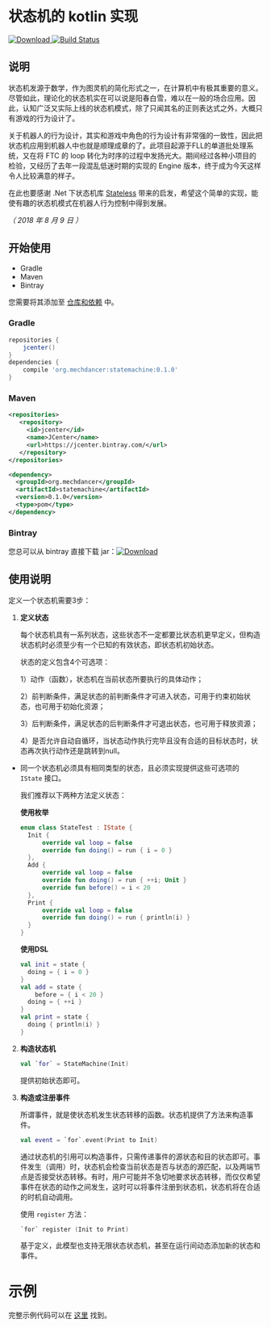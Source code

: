 # 状态机的 kotlin 实现

[![Download](https://api.bintray.com/packages/mechdancer/maven/statemachine/images/download.svg) ](https://bintray.com/mechdancer/maven/statemachine/_latestVersion)
[![Build Status](https://www.travis-ci.org/MechDancer/statemachine.svg?branch=master)](https://www.travis-ci.org/MechDancer/statemachine)

## 说明

状态机发源于数学，作为图灵机的简化形式之一，在计算机中有极其重要的意义。尽管如此，理论化的状态机实在可以说是阳春白雪，难以在一般的场合应用。因此，认知广泛又实际上线的状态机模式，除了只闻其名的正则表达式之外，大概只有游戏的行为设计了。

关于机器人的行为设计，其实和游戏中角色的行为设计有非常强的一致性，因此把状态机应用到机器人中也就是顺理成章的了。此项目起源于FLL的单道批处理系统，又在将 FTC 的 loop 转化为时序的过程中发扬光大。期间经过各种小项目的检验，又经历了去年一段混乱低迷时期的实现的 Engine 版本，终于成为今天这样令人比较满意的样子。

在此也要感谢 .Net 下状态机库 [Stateless](http://www.hanselman.com/blog/Stateless30AStateMachineLibraryForNETCore.aspx) 带来的启发，希望这个简单的实现，能使有趣的状态机模式在机器人行为控制中得到发展。

*（ 2018 年 8 月 9 日 ）*

## 开始使用

* Gradle
* Maven
* Bintray

您需要将其添加至  [仓库和依赖](https://docs.gradle.org/current/userguide/declaring_dependencies.html) 中。

### Gradle

```groovy
repositories {
    jcenter()
}
dependencies {
    compile 'org.mechdancer:statemachine:0.1.0'
}
```

### Maven

```xml
<repositories>
   <repository>
     <id>jcenter</id>
     <name>JCenter</name>
     <url>https://jcenter.bintray.com/</url>
   </repository>
</repositories>

<dependency>
  <groupId>org.mechdancer</groupId>
  <artifactId>statemachine</artifactId>
  <version>0.1.0</version>
  <type>pom</type>
</dependency>
```

### Bintray

您总可以从 bintray 直接下载 jar：[![Download](https://api.bintray.com/packages/mechdancer/maven/statemachine/images/download.svg) ](https://bintray.com/mechdancer/maven/statemachine/_latestVersion)

## 使用说明

定义一个状态机需要3步：

1. **定义状态**

   每个状态机具有一系列状态，这些状态不一定都要比状态机更早定义，但构造状态机时必须至少有一个已知的有效状态，即状态机初始状态。

	状态的定义包含4个可选项：

	1）动作（函数），状态机在当前状态所要执行的具体动作；

	2）前判断条件，满足状态的前判断条件才可进入状态，可用于约束初始状态，也可用于初始化资源；

	3）后判断条件，满足状态的后判断条件才可退出状态，也可用于释放资源；

	4）是否允许自动自循环，当状态动作执行完毕且没有合适的目标状态时，状态再次执行动作还是跳转到null。

- 同一个状态机必须具有相同类型的状态，且必须实现提供这些可选项的 `IState` 接口。

  我们推荐以下两种方法定义状态：

  **使用枚举**

  ```kotlin
  enum class StateTest : IState {
  	Init {
  		override val loop = false
  		override fun doing() = run { i = 0 }
  	},
  	Add {
  		override val loop = false
  		override fun doing() = run { ++i; Unit }
  		override fun before() = i < 20
  	},
  	Print {
  		override val loop = false
  		override fun doing() = run { println(i) }
  	}
  }
  ```

  **使用DSL**

  ```kotlin
  val init = state {
  	doing = { i = 0 }
  }
  val add = state {
      before = { i < 20 }
  	doing = { ++i }
  }
  val print = state {
  	doing { println(i) }
  }
  ```

2. **构造状态机**

   ```kotlin
   val `for` = StateMachine(Init)
   ```

   提供初始状态即可。

3. **构造或注册事件**

   所谓事件，就是使状态机发生状态转移的函数。状态机提供了方法来构造事件。

   ```kotlin
   val event = `for`.event(Print to Init)
   ```

   通过状态机的引用可以构造事件，只需传递事件的源状态和目的状态即可。事件发生（调用）时，状态机会检查当前状态是否与状态的源匹配，以及两端节点是否接受状态转移。有时，用户可能并不急切地要求状态转移，而仅仅希望事件在状态的动作之间发生，这时可以将事件注册到状态机，状态机将在合适的时机自动调用。

   使用 `register` 方法：

   ```kotlin
   `for` register (Init to Print)
   ```

   基于定义，此模型也支持无限状态状态机，甚至在运行间动态添加新的状态和事件。

# 示例

完整示例代码可以在 [这里](https://github.com/MechDancer/statemachine/blob/dev/src/test/kotlin/org/mechdancer/statemachine/test/StateTest.kt) 找到。
